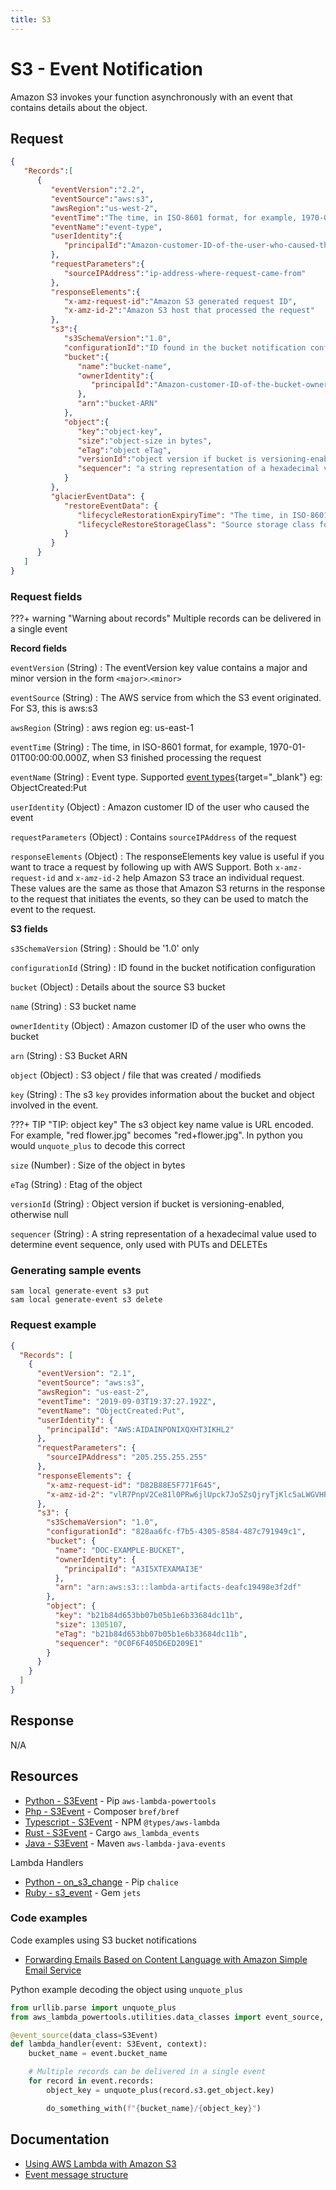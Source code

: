 ```yaml
---
title: S3
---
```


# S3 - Event Notification

Amazon S3 invokes your function asynchronously with an event that contains details about the object.

## Request

```json title="Event structure"
{  
   "Records":[  
      {  
         "eventVersion":"2.2",
         "eventSource":"aws:s3",
         "awsRegion":"us-west-2",
         "eventTime":"The time, in ISO-8601 format, for example, 1970-01-01T00:00:00.000Z, when Amazon S3 finished processing the request",
         "eventName":"event-type",
         "userIdentity":{  
            "principalId":"Amazon-customer-ID-of-the-user-who-caused-the-event"
         },
         "requestParameters":{  
            "sourceIPAddress":"ip-address-where-request-came-from"
         },
         "responseElements":{  
            "x-amz-request-id":"Amazon S3 generated request ID",
            "x-amz-id-2":"Amazon S3 host that processed the request"
         },
         "s3":{  
            "s3SchemaVersion":"1.0",
            "configurationId":"ID found in the bucket notification configuration",
            "bucket":{  
               "name":"bucket-name",
               "ownerIdentity":{  
                  "principalId":"Amazon-customer-ID-of-the-bucket-owner"
               },
               "arn":"bucket-ARN"
            },
            "object":{  
               "key":"object-key",
               "size":"object-size in bytes",
               "eTag":"object eTag",
               "versionId":"object version if bucket is versioning-enabled, otherwise null",
               "sequencer": "a string representation of a hexadecimal value used to determine event sequence, only used with PUTs and DELETEs"
            }
         },
         "glacierEventData": {
            "restoreEventData": {
               "lifecycleRestorationExpiryTime": "The time, in ISO-8601 format, for example, 1970-01-01T00:00:00.000Z, of Restore Expiry",
               "lifecycleRestoreStorageClass": "Source storage class for restore"
            }
         }
      }
   ]
}
```

### Request fields

???+ warning "Warning about records"
      Multiple records can be delivered in a single event

**Record fields**

`eventVersion` (String)
: The eventVersion key value contains a major and minor version in the form `<major>`.`<minor>`

`eventSource` (String)
: The AWS service from which the S3 event originated. For S3, this is aws:s3

`awsRegion` (String)
: aws region eg: us-east-1

`eventTime` (String)
: The time, in ISO-8601 format, for example, 1970-01-01T00:00:00.000Z, when S3 finished processing the request

`eventName` (String)
: Event type. Supported [event types](https://docs.aws.amazon.com/AmazonS3/latest/userguide/notification-how-to-event-types-and-destinations.html#supported-notification-event-types){target="_blank"} eg: ObjectCreated:Put

`userIdentity` (Object)
: Amazon customer ID of the user who caused the event

`requestParameters` (Object)
: Contains `sourceIPAddress` of the request

`responseElements` (Object)
: The responseElements key value is useful if you want to trace a request by following up with AWS Support.
    Both `x-amz-request-id` and `x-amz-id-2` help Amazon S3 trace an individual request. These values are the same
    as those that Amazon S3 returns in the response to the request that initiates the events, so they can be
    used to match the event to the request.

**S3 fields**

`s3SchemaVersion` (String)
: Should be '1.0' only

`configurationId` (String)
: ID found in the bucket notification configuration

`bucket` (Object)
: Details about the source S3 bucket

`name` (String)
: S3 bucket name

`ownerIdentity` (Object)
: Amazon customer ID of the user who owns the bucket

`arn` (String)
: S3 Bucket ARN
   
`object` (Object)
: S3 object / file that was created / modifieds

`key` (String)
: The s3 `key` provides information about the bucket and object involved in the event.

???+ TIP "TIP: object key"
    The s3 object key name value is URL encoded. For example, "red flower.jpg" becomes "red+flower.jpg".
    In python you would `unquote_plus` to decode this correct

`size` (Number)
: Size of the object in bytes

`eTag` (String)
: Etag of the object

`versionId` (String)
: Object version if bucket is versioning-enabled, otherwise null

`sequencer` (String)
: A string representation of a hexadecimal value used to determine event sequence, only used with PUTs and DELETEs

### Generating sample events

```shell
sam local generate-event s3 put
sam local generate-event s3 delete
```

### Request example

```json
{
  "Records": [
    {
      "eventVersion": "2.1",
      "eventSource": "aws:s3",
      "awsRegion": "us-east-2",
      "eventTime": "2019-09-03T19:37:27.192Z",
      "eventName": "ObjectCreated:Put",
      "userIdentity": {
        "principalId": "AWS:AIDAINPONIXQXHT3IKHL2"
      },
      "requestParameters": {
        "sourceIPAddress": "205.255.255.255"
      },
      "responseElements": {
        "x-amz-request-id": "D82B88E5F771F645",
        "x-amz-id-2": "vlR7PnpV2Ce81l0PRw6jlUpck7Jo5ZsQjryTjKlc5aLWGVHPZLj5NeC6qMa0emYBDXOo6QBU0Wo="
      },
      "s3": {
        "s3SchemaVersion": "1.0",
        "configurationId": "828aa6fc-f7b5-4305-8584-487c791949c1",
        "bucket": {
          "name": "DOC-EXAMPLE-BUCKET",
          "ownerIdentity": {
            "principalId": "A3I5XTEXAMAI3E"
          },
          "arn": "arn:aws:s3:::lambda-artifacts-deafc19498e3f2df"
        },
        "object": {
          "key": "b21b84d653bb07b05b1e6b33684dc11b",
          "size": 1305107,
          "eTag": "b21b84d653bb07b05b1e6b33684dc11b",
          "sequencer": "0C0F6F405D6ED209E1"
        }
      }
    }
  ]
}
```

## Response

N/A

## Resources

- [Python - S3Event](https://awslabs.github.io/aws-lambda-powertools-python/latest/utilities/data_classes/#s3) - Pip `aws-lambda-powertools`
- [Php - S3Event](https://bref.sh/docs/function/handlers.html#s3-events) - Composer `bref/bref`
- [Typescript - S3Event](https://github.com/DefinitelyTyped/DefinitelyTyped/blob/master/types/aws-lambda/trigger/s3.d.ts) - NPM `@types/aws-lambda`
- [Rust - S3Event](https://github.com/LegNeato/aws-lambda-events/blob/master/aws_lambda_events/src/generated/s3.rs) - Cargo `aws_lambda_events`
- [Java - S3Event](https://github.com/aws/aws-lambda-java-libs/blob/master/aws-lambda-java-events/src/main/java/com/amazonaws/services/lambda/runtime/events/SQSEvent.java) - Maven `aws-lambda-java-events`

Lambda Handlers

- [Python - on_s3_change](https://aws.github.io/chalice/topics/events#s3-events) - Pip `chalice`
- [Ruby - s3_event](https://rubyonjets.com/docs/events/s3/) - Gem `jets`

### Code examples

Code examples using S3 bucket notifications

- [Forwarding Emails Based on Content Language with Amazon Simple Email Service](https://github.com/aws-samples/ses-auto-forward-by-language)

Python example decoding the object using `unquote_plus`

```python title="AWS Lambda Powertools for Python example"
from urllib.parse import unquote_plus
from aws_lambda_powertools.utilities.data_classes import event_source, S3Event

@event_source(data_class=S3Event)
def lambda_handler(event: S3Event, context):
    bucket_name = event.bucket_name

    # Multiple records can be delivered in a single event
    for record in event.records:
        object_key = unquote_plus(record.s3.get_object.key)

        do_something_with(f"{bucket_name}/{object_key}")
```

## Documentation

- [Using AWS Lambda with Amazon S3](https://docs.aws.amazon.com/lambda/latest/dg/with-s3.html)
- [Event message structure](https://docs.aws.amazon.com/AmazonS3/latest/userguide/notification-content-structure.html)
